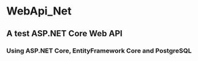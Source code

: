 # WebApi_Net

## A test ASP.NET Core Web API

### Using ASP.NET Core, EntityFramework Core and PostgreSQL